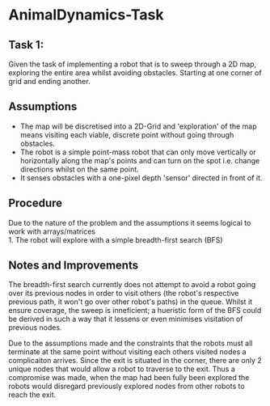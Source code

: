 # AnimalDynamics-Task

## Task 1:
Given the task of implementing a robot that is to sweep through a 2D map, exploring the entire area whilst avoiding obstacles. Starting at one corner of grid and ending another.

## Assumptions
- The map will be discretised into a 2D-Grid and 'exploration' of the map means visiting each viable, discrete point without going through obstacles.
- The robot is a simple point-mass robot that can only move vertically or horizontally along the map's points and can turn on the spot i.e. change directions whilst on the same point.  
- It senses obstacles with a one-pixel depth 'sensor' directed in front of it.

## Procedure
Due to the nature of the problem and the assumptions it seems logical to work with arrays/matrices  
1.
The robot will explore with a simple breadth-first search (BFS)

## Notes and Improvements

The breadth-first search currently does not attempt to avoid a robot going over its previous nodes in order to visit others (the robot's respective previous path, it won't go over other robot's paths) in the queue. Whilst it ensure coverage, the sweep is inneficient; a hueristic form of the BFS could be derived in such a way that it lessens or even minimises visitation of previous nodes. 

Due to the assumptions made and the constraints that the robots must all terminate at the same point without visiting each others visited nodes a complicaiton arrives. Since the exit is situated in the corner, there are only 2 unique nodes that would allow a robot to traverse to the exit. Thus a compromise was made, when the map had been fully been explored the robots would disregard previously explored nodes from other robots to reach the exit.
